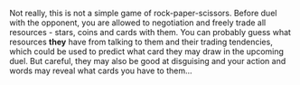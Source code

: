Not really, this is not a simple game of rock-paper-scissors. Before duel with the opponent, you are allowed to negotiation and freely trade all resources - stars, coins and cards with them. You can probably guess what resources **they** have from talking to them and their trading tendencies, which could be used to predict what card they may draw in the upcoming duel. But careful, they may also be good at disguising and your action and words may reveal what cards you have to them...
